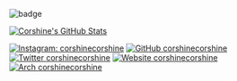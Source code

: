 ![badge](https://www.hackthebox.eu/badge/image/122977)

[![Corshine's GitHub Stats](https://github-readme-stats.vercel.app/api?username=corshinecorshine&show_icons=true&theme=dracula)](https://github.com/corshinecorshine)


[![Instagram: corshinecorshine](https://img.shields.io/badge/instagram-%23E4405F.svg?&style=for-the-badge&logo=instagram&logoColor=white)](https://www.instagram.com/radivanhanief)
[![GitHub corshinecorshine](https://img.shields.io/badge/github-%23000000.svg?&style=for-the-badge&logo=github)](https://github.com/corshinecorshine)
[![Twitter corshinecorshine](https://img.shields.io/badge/twitter-%231DA1F2.svg?&style=for-the-badge&logo=twitter&logoColor=white)](https://twitter.com/radivanh)
[![Website corshinecorshine](https://img.shields.io/badge/website-000000?style=for-the-badge&logo=About.me&logoColor=white)](https://corshinecorshine.github.io)
[![Arch corshinecorshine](https://img.shields.io/badge/Arch_Linux-1793D1?style=for-the-badge&logo=arch-linux&logoColor=white)](https://corshinecorshine.github.io)
